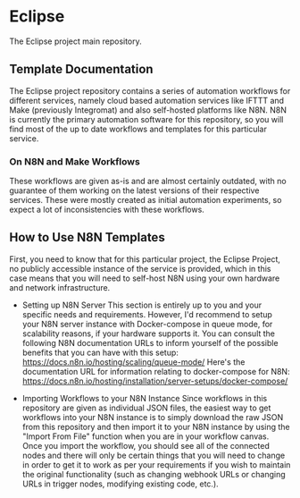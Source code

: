 # Eclipse
The Eclipse project main repository.

## Template Documentation
The Eclipse project repository contains a series of automation workflows for different services, namely cloud based automation services like IFTTT and Make (previously Integromat) and also self-hosted platforms like N8N. N8N is currently the primary automation software for this repository, so you will find most of the up to date workflows and templates for this particular service.

### On N8N and Make Workflows
These workflows are given as-is and are almost certainly outdated, with no guarantee of them working on the latest versions of their respective services. These were mostly created as initial automation experiments, so expect a lot of inconsistencies with these workflows.

## How to Use N8N Templates
First, you need to know that for this particular project, the Eclipse Project, no publicly accessible instance of the service is provided, which in this case means that you will need to self-host N8N using your own hardware and network infrastructure.

- Setting up N8N Server
This section is entirely up to you and your specific needs and requirements. However, I'd recommend to setup your N8N server instance with Docker-compose in queue mode, for scalability reasons, if your hardware supports it. You can consult the following N8N documentation URLs to inform yourself of the possible benefits that you can have with this setup:
https://docs.n8n.io/hosting/scaling/queue-mode/
Here's the documentation URL for information relating to docker-compose for N8N:
https://docs.n8n.io/hosting/installation/server-setups/docker-compose/

- Importing Workflows to your N8N Instance
Since workflows in this repository are given as individual JSON files, the easiest way to get workflows into your N8N instance is to simply download the raw JSON from this repository and then import it to your N8N instance by using the "Import From File" function when you are in your workflow canvas. Once you import the workflow, you should see all of the connected nodes and there will only be certain things that you will need to change in order to get it to work as per your requirements if you wish to maintain the original functionality (such as changing webhook URLs or changing URLs in trigger nodes, modifying existing code, etc.).
